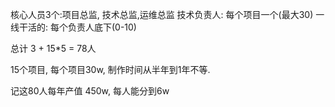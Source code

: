 核心人员3个:项目总监, 技术总监,运维总监
技术负责人: 每个项目一个(最大30)
一线干活的: 每个负责人底下(0-10)

总计 3 + 15*5 = 78人

15个项目, 每个项目30w, 制作时间从半年到1年不等.  

记这80人每年产值 450w, 每人能分到6w
